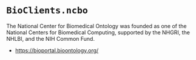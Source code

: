 # `BioClients.ncbo`

The National Center for Biomedical Ontology was founded as one of the National Centers for Biomedical Computing, supported by the NHGRI, the NHLBI, and the NIH Common Fund.

* <https://bioportal.bioontology.org/>
